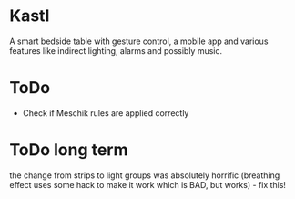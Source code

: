 # Kastl

A smart bedside table with gesture control, a mobile app and various features like indirect lighting, alarms and possibly music.


# ToDo

- Check if Meschik rules are applied correctly

# ToDo long term

the change from strips to light groups was absolutely horrific (breathing effect uses some hack to make it work which is BAD, but works) - fix this!

